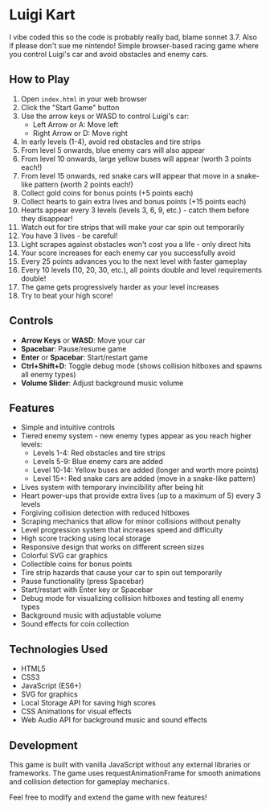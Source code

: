 # Luigi Kart

I vibe coded this so the code is probably really bad, blame sonnet 3.7. Also if please don't sue me nintendo! Simple browser-based racing game where you control Luigi's car and avoid obstacles and enemy cars.

## How to Play

1. Open `index.html` in your web browser
2. Click the "Start Game" button
3. Use the arrow keys or WASD to control Luigi's car:
   - Left Arrow or A: Move left
   - Right Arrow or D: Move right
4. In early levels (1-4), avoid red obstacles and tire strips
5. From level 5 onwards, blue enemy cars will also appear
6. From level 10 onwards, large yellow buses will appear (worth 3 points each!)
7. From level 15 onwards, red snake cars will appear that move in a snake-like pattern (worth 2 points each!)
8. Collect gold coins for bonus points (+5 points each)
9. Collect hearts to gain extra lives and bonus points (+15 points each)
10. Hearts appear every 3 levels (levels 3, 6, 9, etc.) - catch them before they disappear!
11. Watch out for tire strips that will make your car spin out temporarily
12. You have 3 lives - be careful!
13. Light scrapes against obstacles won't cost you a life - only direct hits
14. Your score increases for each enemy car you successfully avoid
15. Every 25 points advances you to the next level with faster gameplay
16. Every 10 levels (10, 20, 30, etc.), all points double and level requirements double!
17. The game gets progressively harder as your level increases
18. Try to beat your high score!

## Controls

- **Arrow Keys** or **WASD**: Move your car
- **Spacebar**: Pause/resume game
- **Enter** or **Spacebar**: Start/restart game
- **Ctrl+Shift+D**: Toggle debug mode (shows collision hitboxes and spawns all enemy types)
- **Volume Slider**: Adjust background music volume

## Features

- Simple and intuitive controls
- Tiered enemy system - new enemy types appear as you reach higher levels:
  - Levels 1-4: Red obstacles and tire strips
  - Levels 5-9: Blue enemy cars are added
  - Level 10-14: Yellow buses are added (longer and worth more points)
  - Level 15+: Red snake cars are added (move in a snake-like pattern)
- Lives system with temporary invincibility after being hit
- Heart power-ups that provide extra lives (up to a maximum of 5) every 3 levels
- Forgiving collision detection with reduced hitboxes
- Scraping mechanics that allow for minor collisions without penalty
- Level progression system that increases speed and difficulty
- High score tracking using local storage
- Responsive design that works on different screen sizes
- Colorful SVG car graphics
- Collectible coins for bonus points
- Tire strip hazards that cause your car to spin out temporarily
- Pause functionality (press Spacebar)
- Start/restart with Enter key or Spacebar
- Debug mode for visualizing collision hitboxes and testing all enemy types
- Background music with adjustable volume
- Sound effects for coin collection

## Technologies Used

- HTML5
- CSS3
- JavaScript (ES6+)
- SVG for graphics
- Local Storage API for saving high scores
- CSS Animations for visual effects
- Web Audio API for background music and sound effects

## Development

This game is built with vanilla JavaScript without any external libraries or frameworks. The game uses requestAnimationFrame for smooth animations and collision detection for gameplay mechanics.

Feel free to modify and extend the game with new features! 